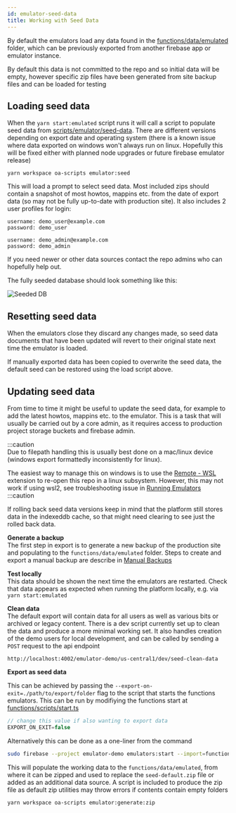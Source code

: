 ```yaml
---
id: emulator-seed-data
title: Working with Seed Data
---
```


By default the emulators load any data found in the [functions/data/emulated](../../../../functions/data/emulated) folder, which can be previously exported from another firebase app or emulator instance.

By default this data is not committed to the repo and so initial data will be empty, however specific zip files have been generated from site backup files and can be loaded for testing

## Loading seed data
When the `yarn start:emulated` script runs it will call a script to populate seed data from [scripts/emulator/seed-data](../../../../scripts/emulator/seed-data). There are different versions depending on export date and operating system 
(there is a known issue where data exported on windows won't always run on linux. Hopefully this will be fixed either with planned node upgrades or future firebase emulator release)
```
yarn workspace oa-scripts emulator:seed
```

This will load a prompt to select seed data. Most included zips should contain a snapshot of most howtos, mappins etc. from the date of export data (so may not be fully up-to-date with production site). It also includes 2 user profiles for login:

```
username: demo_user@example.com
password: demo_user
```

```
username: demo_admin@example.com
password: demo_admin
```

If you need newer or other data sources contact the repo admins who can hopefully help out.

The fully seeded database should look something like this:

![Seeded DB](./images/firebase-emulator-seeded.png)

## Resetting seed data

When the emulators close they discard any changes made, so seed data documents that have been updated will revert to their original state next time the emulator is loaded.

If manually exported data has been copied to overwrite the seed data, the default seed can be restored using the load script above.

## Updating seed data

From time to time it might be useful to update the seed data, for example to add the latest howtos, mappins etc. to the emulator. This is a task that will usually be carried out by a core admin, as it requires access to production project storage buckets and firebase admin.

:::caution   
Due to filepath handling this is usually best done on a mac/linux device (windows export formattedly inconsistently for linux).

The easiest way to manage this on windows is to use the [Remote - WSL](https://marketplace.visualstudio.com/items?itemName=ms-vscode-remote.remote-wsl) extension to re-open this repo in a linux subsystem.
However, this may not work if using wsl2, see troubleshooting issue in [Running Emulators](./running-emulators)
:::caution

If rolling back seed data versions keep in mind that the platform still stores data in the indexeddb cache, so that might need clearing to see just the rolled back data.

**Generate a backup**  
The first step in export is to generate a new backup of the production site and populating to the `functions/data/emulated` folder. Steps to create and export a manual backup are describe in [Manual Backups](../Server%20Maintenance/manual-backups.md)

**Test locally**   
This data should be shown the next time the emulators are restarted. Check that data appears as expected when running the platform locally, e.g. via `yarn start:emulated`

**Clean data**   
The default export will contain data for all users as well as various bits or archived or legacy content. There is a dev script currently set up to clean the data and produce a more minimal working set. It also handles creation of the demo users for local development, and can be called by sending a `POST` request to the api endpoint
```
http://localhost:4002/emulator-demo/us-central1/dev/seed-clean-data
```

**Export as seed data**

This can be achieved by passing the `--export-on-exit=./path/to/export/folder` flag to the script that starts the functions emulators. This can be run by modifiying the functions start at [functions/scripts/start.ts](../../../../functions/scripts/start.ts)

```js
// change this value if also wanting to export data
EXPORT_ON_EXIT=false
```
Alternatively this can be done as a one-liner from the command
```sh
sudo firebase --project emulator-demo emulators:start --import=functions/data/emulated --export-on-exit=functions/data/exported
```
This will populate the working data to the `functions/data/emulated`, from where it can be zipped and used to replace the `seed-default.zip` file or added as an additional data source. A script is included to produce the zip file as default zip utilities may throw errors if contents contain empty folders 
```
yarn workspace oa-scripts emulator:generate:zip
```